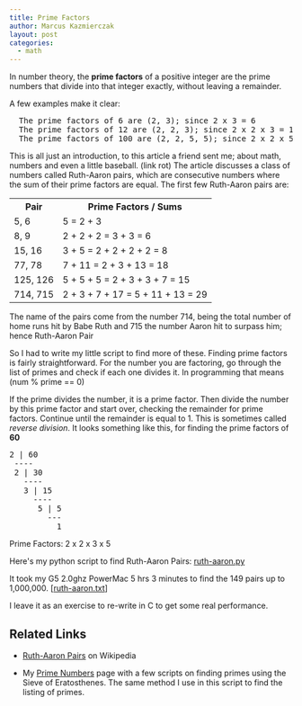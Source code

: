 ```yaml
---
title: Prime Factors
author: Marcus Kazmierczak
layout: post
categories:
  - math
---
```


In number theory, the <b>prime factors</b> of a positive integer are the prime numbers that divide into that integer exactly, without leaving a remainder.

A few examples make it clear:

<pre>
  The prime factors of 6 are (2, 3); since 2 x 3 = 6 
  The prime factors of 12 are (2, 2, 3); since 2 x 2 x 3 = 12 
  The prime factors of 100 are (2, 2, 5, 5); since 2 x 2 x 5 x 5 = 100 
</pre>


This is all just an introduction, to this article a friend sent me; about math, numbers and even a little baseball. (link rot)  The article discusses a class of numbers called Ruth-Aaron pairs, which are consecutive numbers where the sum of their prime factors are equal.  The first few Ruth-Aaron pairs are:

<table>
<tr><th>Pair</th><th>Prime Factors / Sums </th></tr>
<tr><td>5, 6    </td><td> 5 = 2 + 3 </td></tr>
<tr><td>8, 9 	</td><td> 2 + 2 + 2 = 3 + 3 = 6 </td></tr>
<tr><td>15, 16 	</td><td> 3 + 5 = 2 + 2 + 2 + 2 = 8 </td></tr>
<tr><td>77, 78 	</td><td> 7 + 11 = 2 + 3 + 13 = 18 </td></tr>
<tr><td>125, 126 </td><td> 5 + 5 + 5 = 2 + 3 + 3 + 7 = 15 </td></tr>
<tr><td>714, 715 </td><td> 2 + 3 + 7 + 17 = 5 + 11 + 13 = 29 </td></tr>
</table>

The name of the pairs come from the number 714, being the total number of home runs hit by Babe Ruth and 715 the number Aaron hit to surpass him; hence Ruth-Aaron Pair

So I had to write my little script to find more of these. Finding prime factors is fairly straightforward.  For the number you are factoring, go through the list of primes and check if each one divides it. In programming that means (num % prime == 0)

If the prime divides the number, it is a prime factor. Then divide the number by this prime factor and start over, checking the remainder for prime factors. Continue until the remainder is equal to 1. This is sometimes called <i>reverse division</i>. It looks something like this, for finding the prime factors of <b>60</b>

<pre>
2 | 60
 ----
 2 | 30
   ----
   3 | 15
     ----
      5 | 5
        ---
          1
</pre>

Prime Factors: 2 x 2 x 3 x 5

	  
Here's my python script to find Ruth-Aaron Pairs: <a href="/a/math/ruth-aaron.py">ruth-aaron.py</a>

It took my G5 2.0ghz PowerMac 5 hrs 3 minutes to find the 149 pairs up to 1,000,000. [<a href="/a/math/ruth-aaron.txt">ruth-aaron.txt</a>]

I leave it as an exercise to re-write in C to get some real performance.



## Related Links

* <a href="http://en.wikipedia.org/wiki/Ruth%E2%80%93Aaron_pair">Ruth-Aaron Pairs</a> on Wikipedia

* My <a href="/prime-numbers/">Prime Numbers</a> page with a few scripts on finding primes using the Sieve of Eratosthenes.  The same method I use in this script to find the listing of primes.

